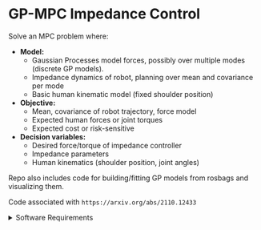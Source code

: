 # GP-MPC Impedance Control

Solve an MPC problem where:
 - **Model:** 
   - Gaussian Processes model forces, possibly over multiple modes (discrete GP models).
   - Impedance dynamics of robot, planning over mean and covariance per mode
   - Basic human kinematic model (fixed shoulder position)
 - **Objective:**
   - Mean, covariance of robot trajectory, force model
   - Expected human forces or joint torques
   - Expected cost or risk-sensitive
 - **Decision variables:**
    - Desired force/torque of impedance controller
    - Impedance parameters
    - Human kinematics (shoulder position, joint angles) 

Repo also includes code for building/fitting GP models from rosbags and visualizing them.

Code associated with `https://arxiv.org/abs/2110.12433`

<details><summary>Software Requirements</summary>
 - [ ] CasADi
 - [ ] HSL linear solvers (recommended!)
 - [ ] ROS
</details>


